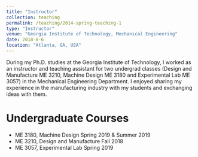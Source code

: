 ```yaml
---
title: "Instructor"
collection: teaching
permalink: /teaching/2014-spring-teaching-1
type: "Instructor"
venue: "Georgia Institute of Technology, Mechanical Engineering"
date: 2018-8-6
location: "Atlanta, GA, USA"
---
```


During my Ph.D. studies at the Georgia Institute of Technology, I worked as an instructor and teaching assistant for two undergrad classes (Design and Manufacture ME 3210, Machine Design ME 3180 and Experimental Lab ME 3057) in the Mechanical Engineering Department. I enjoyed sharing my experience in the manufacturing industry with my students and exchanging ideas with them.

# Undergraduate Courses
* ME 3180,  Machine Design                 Spring 2019 & Summer 2019
* ME 3210,  Design and Manufacture         Fall 2018
* ME 3057,  Experimental Lab               Spring 2019 

